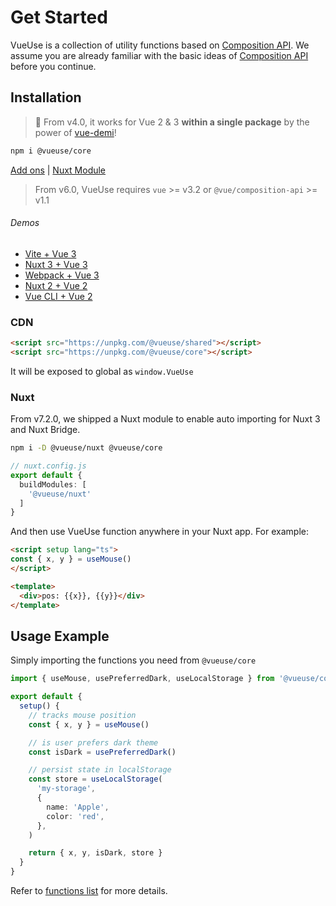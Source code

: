 # Get Started

VueUse is a collection of utility functions based on [Composition API](https://v3.vuejs.org/guide/composition-api-introduction.html). We assume you are already familiar with the basic ideas of [Composition API](https://v3.vuejs.org/guide/composition-api-introduction.html) before you continue.

## Installation

> 🎩 From v4.0, it works for Vue 2 & 3 **within a single package** by the power of [vue-demi](https://github.com/vueuse/vue-demi)!

```bash
npm i @vueuse/core
```

[Add ons](/add-ons.html) | [Nuxt Module](/guide/index.html#nuxt)

> From v6.0, VueUse requires `vue` >= v3.2 or `@vue/composition-api` >= v1.1

###### Demos

- [Vite + Vue 3](https://github.com/vueuse/vueuse-vite-starter)
- [Nuxt 3 + Vue 3](https://github.com/antfu/vitesse-nuxt3)
- [Webpack + Vue 3](https://github.com/vueuse/vueuse-vue3-example)
- [Nuxt 2 + Vue 2](https://github.com/antfu/vitesse-nuxt-bridge)
- [Vue CLI + Vue 2](https://github.com/vueuse/vueuse-vue2-example)

### CDN

```html
<script src="https://unpkg.com/@vueuse/shared"></script>
<script src="https://unpkg.com/@vueuse/core"></script>
```

It will be exposed to global as `window.VueUse`

### Nuxt

From v7.2.0, we shipped a Nuxt module to enable auto importing for Nuxt 3 and Nuxt Bridge.

```bash
npm i -D @vueuse/nuxt @vueuse/core
```

```ts
// nuxt.config.js
export default {
  buildModules: [
    '@vueuse/nuxt'
  ]
}
```

And then use VueUse function anywhere in your Nuxt app. For example:

```html
<script setup lang="ts">
const { x, y } = useMouse()
</script>

<template>
  <div>pos: {{x}}, {{y}}</div>
</template>
```

## Usage Example

Simply importing the functions you need from `@vueuse/core`

```ts
import { useMouse, usePreferredDark, useLocalStorage } from '@vueuse/core'

export default {
  setup() {
    // tracks mouse position
    const { x, y } = useMouse()

    // is user prefers dark theme
    const isDark = usePreferredDark()

    // persist state in localStorage
    const store = useLocalStorage(
      'my-storage', 
      {
        name: 'Apple',
        color: 'red',
      },
    )

    return { x, y, isDark, store }
  }
}
```

Refer to [functions list](/functions) for more details.
